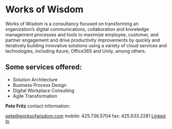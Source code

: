 # Works of Wisdom
Works of Wisdom is a consultancy focused on transforming an organization’s digital communications, collaboration and knowledge management processes and tools to maximize employee, customer, and partner engagement and drive productivity improvements by quickly and iteratively building innovative solutions using a variety of cloud services and technologies, including Azure, Office365 and Unily, among others. 

## Some services offered:

* Solution Architecture
* Business Process Design
* Digital Workplace Consulting
* Agile Transformation

<b>Pete Fritz</b> contact information:

<pete@worksofwisdom.com>
mobile: 425.736.5704
fax: 425.633.2281
[Linked In](https://linkedin.com/in/pfritz)
 
